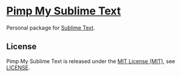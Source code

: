 [Pimp My Sublime Text]
======================

Personal package for [Sublime Text].

License
-------

Pimp My Sublime Text is released under the [MIT License (MIT)], see [LICENSE].

[LICENSE]: https://raw.githubusercontent.com/mkempe/Pimp-My-Sublime-Text/master/LICENSE "License"
[MIT License (MIT)]: http://opensource.org/licenses/MIT "The MIT License (MIT)"
[Pimp My Sublime Text]: https://github.com/mkempe/Pimp-My-Sublime-Text "Pimp My Sublime Text"
[Sublime Text]: http://www.sublimetext.com "Sublime Text"